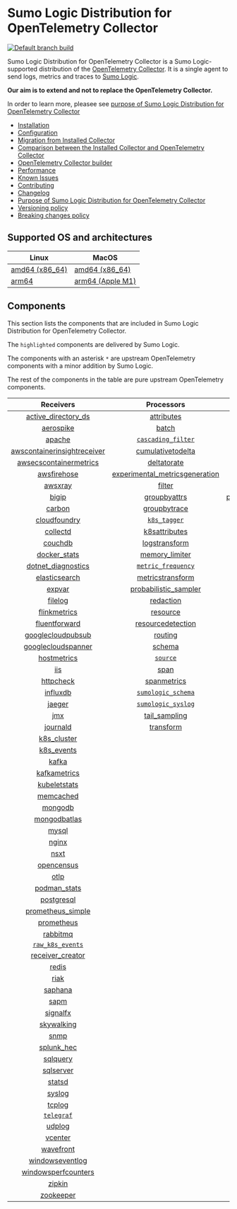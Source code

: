 # Sumo Logic Distribution for OpenTelemetry Collector

[![Default branch build](https://github.com/SumoLogic/sumologic-otel-collector/actions/workflows/dev_builds.yml/badge.svg)](https://github.com/SumoLogic/sumologic-otel-collector/actions/workflows/dev_builds.yml)

Sumo Logic Distribution for OpenTelemetry Collector is a Sumo Logic-supported distribution of the [OpenTelemetry Collector][otc_link].
It is a single agent to send logs, metrics and traces to [Sumo Logic][sumologic].

**Our aim is to extend and not to replace the OpenTelemetry Collector.**

In order to learn more, pleasee see [purpose of Sumo Logic Distribution for OpenTelemetry Collector](./docs/upstream-relation.md#purpose-of-sumo-logic-distribution-for-opentelemetry-collector)

[otc_link]: https://github.com/open-telemetry/opentelemetry-collector
[sumologic]: https://www.sumologic.com

- [Installation](docs/installation.md)
- [Configuration](docs/configuration.md)
- [Migration from Installed Collector](docs/migration.md)
- [Comparison between the Installed Collector and OpenTelemetry Collector](docs/comparison.md)
- [OpenTelemetry Collector builder](./otelcolbuilder/README.md)
- [Performance](docs/performance.md)
- [Known Issues](docs/known-issues.md)
- [Contributing](./CONTRIBUTING.md)
- [Changelog](./CHANGELOG.md)
- [Purpose of Sumo Logic Distribution for OpenTelemetry Collector](./docs/upstream-relation.md#purpose-of-sumo-logic-distribution-for-opentelemetry-collector)
- [Versioning policy](./docs/upstream-relation.md#versioning-policy)
- [Breaking changes policy](./docs/upstream-relation.md#breaking-changes-policy)

## Supported OS and architectures

| Linux                         | MacOS                         |
|-------------------------------|-------------------------------|
| [amd64 (x86_64)][linux_amd64] | [amd64 (x86_64)][mac_amd64]   |
| [arm64][linux_arm64]          | [arm64 (Apple M1)][mac_arm64] |

[linux_amd64]: ./docs/installation.md#linux-on-amd64-x86-64
[linux_arm64]: ./docs/installation.md#linux-on-arm64
[mac_amd64]: ./docs/installation.md#macos-on-amd64-x86-64
[mac_arm64]: ./docs/installation.md#macos-on-arm64-apple-m1-x86-64

## Components

This section lists the components that are included in Sumo Logic Distribution for OpenTelemetry Collector.

The `highlighted` components are delivered by Sumo Logic.

The components with an asterisk `*` are upstream OpenTelemetry components with a minor addition by Sumo Logic.

The rest of the components in the table are pure upstream OpenTelemetry components.

|                         Receivers                          |                          Processors                          |                Exporters                 |                    Extensions                    |
|:----------------------------------------------------------:|:------------------------------------------------------------:|:----------------------------------------:|:------------------------------------------------:|
|      [active_directory_ds][activedirectorydsreceiver]      |              [attributes][attributesprocessor]               |         [carbon][carbonexporter]         |         [asapclient][asapauthextension]          |
|               [aerospike][aerospikereceiver]               |                   [batch][batchprocessor]                    |           [file][fileexporter]           |               [awsproxy][awsproxy]               |
|                  [apache][apachereceiver]                  |        [`cascading_filter`][cascadingfilterprocessor]        |          [kafka][kafkaexporter]          |         [basicauth][basicauthextension]          |
| [awscontainerinsightreceiver][awscontainerinsightreceiver] |       [cumulativetodelta][cumulativetodeltaprocessor]        |  [loadbalancing][loadbalancingexporter]  |   [bearertokenauth][bearertokenauthextension]    |
|  [awsecscontainermetrics][awsecscontainermetricsreceiver]  |             [deltatorate][deltatorateprocessor]              |        [logging][loggingexporter]        |             [db_storage][dbstorage]              |
|             [awsfirehose][awsfirehosereceiver]             | [experimental_metricsgeneration][metricsgenerationprocessor] |           [otlp][otlpexporter]           |        [docker_observer][dockerobserver]         |
|                 [awsxray][awsxrayreceiver]                 |                  [filter][filterprocessor]                   |       [otlphttp][otlphttpexporter]       |           [ecs_observer][ecsobserver]            |
|                   [bigip][bigipreceiver]                   |            [groupbyattrs][groupbyattrsprocessor]             | [prometheusexporter][prometheusexporter] |       [ecs_task_observer][ecstaskobserver]       |
|                  [carbon][carbonreceiver]                  |            [groupbytrace][groupbytraceprocessor]             |     [`sumologic`][sumologicexporter]     |           [file_storage][filestorage]            |
|            [cloudfoundry][cloudfoundryreceiver]            |                 [`k8s_tagger`][k8sprocessor]                 |                                          | [headerssetterextension][headerssetterextension] |
|                [collectd][collectdreceiver]                |           [k8sattributes][k8sattributesprocessor]            |                                          |       [health_check][healthcheckextension]       |
|                 [couchdb][couchdbreceiver]                 |           [logstransform][logstransformprocessor]            |                                          |          [host_observer][hostobserver]           |
|            [docker_stats][dockerstatsreceiver]             |           [memory_limiter][memorylimiterprocessor]           |                                          |         [http_forwarder][httpforwarder]          |
|      [dotnet_diagnostics][dotnetdiagnosticsreceiver]       |        [`metric_frequency`][metricfrequencyprocessor]        |                                          |   [jaegerremotesampling][jaegerremotesampling]   |
|           [elasticsearch][elasticsearchreceiver]           |        [metricstransform][metricstransformprocessor]         |                                          |           [k8s_observer][k8sobserver]            |
|                  [expvar][expvarreceiver]                  |    [probabilistic_sampler][probabilisticsamplerprocessor]    |                                          |        [memory_ballast][ballastextension]        |
|                 [filelog][filelogreceiver]                 |               [redaction][redactionprocessor]                |                                          |    [oauth2client][oauth2clientauthextension]     |
|            [flinkmetrics][flinkmetricsreceiver]            |                [resource][resourceprocessor]                 |                                          |            [oidc][oidcauthextension]             |
|           [fluentforward][fluentforwardreceiver]           |       [resourcedetection][resourcedetectionprocessor]        |                                          |             [pprof][pprofextension]              |
|       [googlecloudpubsub][googlecloudpubsubreceiver]       |                 [routing][routingprocessor]                  |                                          |         [sigv4auth][sigv4authextension]          |
|      [googlecloudspanner][googlecloudspannerreceiver]      |                  [schema][schemaprocessor]                   |                                          |        [`sumologic`][sumologicextension]         |
|             [hostmetrics][hostmetricsreceiver]             |                 [`source`][sourceprocessor]                  |                                          |            [zpages][zpagesextension]             |
|                     [iis][iisreceiver]                     |                    [span][spanprocessor]                     |                                          |                                                  |
|               [httpcheck][httpcheckreceiver]               |             [spanmetrics][spanmetricsprocessor]              |                                          |                                                  |
|                [influxdb][influxdbreceiver]                |        [`sumologic_schema`][sumologicschemaprocessor]        |                                          |                                                  |
|                  [jaeger][jaegerreceiver]                  |        [`sumologic_syslog`][sumologicsyslogprocessor]        |                                          |                                                  |
|                     [jmx][jmxreceiver]                     |            [tail_sampling][tailsamplingprocessor]            |                                          |                                                  |
|                [journald][journaldreceiver]                |               [transform][transformprocessor]                |                                          |                                                  |
|             [k8s_cluster][k8sclusterreceiver]              |                                                              |                                          |                                                  |
|              [k8s_events][k8seventsreceiver]               |                                                              |                                          |                                                  |
|                   [kafka][kafkareceiver]                   |                                                              |                                          |                                                  |
|            [kafkametrics][kafkametricsreceiver]            |                                                              |                                          |                                                  |
|            [kubeletstats][kubeletstatsreceiver]            |                                                              |                                          |                                                  |
|               [memcached][memcachedreceiver]               |                                                              |                                          |                                                  |
|                 [mongodb][mongodbreceiver]                 |                                                              |                                          |                                                  |
|            [mongodbatlas][mongodbatlasreceiver]            |                                                              |                                          |                                                  |
|                   [mysql][mysqlreceiver]                   |                                                              |                                          |                                                  |
|                   [nginx][nginxreceiver]                   |                                                              |                                          |                                                  |
|                    [nsxt][nsxtreceiver]                    |                                                              |                                          |                                                  |
|              [opencensus][opencensusreceiver]              |                                                              |                                          |                                                  |
|                    [otlp][otlpreceiver]                    |                                                              |                                          |                                                  |
|               [podman_stats][podmanreceiver]               |                                                              |                                          |                                                  |
|              [postgresql][postgresqlreceiver]              |                                                              |                                          |                                                  |
|       [prometheus_simple][simpleprometheusreceiver]        |                                                              |                                          |                                                  |
|              [prometheus][prometheusreceiver]              |                                                              |                                          |                                                  |
|                [rabbitmq][rabbitmqreceiver]                |                                                              |                                          |                                                  |
|          [`raw_k8s_events`][rawk8seventsreceiver]          |                                                              |                                          |                                                  |
|            [receiver_creator][receivercreator]             |                                                              |                                          |                                                  |
|                   [redis][redisreceiver]                   |                                                              |                                          |                                                  |
|                    [riak][riakreceiver]                    |                                                              |                                          |                                                  |
|                 [saphana][saphanareceiver]                 |                                                              |                                          |                                                  |
|                    [sapm][sapmreceiver]                    |                                                              |                                          |                                                  |
|                [signalfx][signalfxreceiver]                |                                                              |                                          |                                                  |
|              [skywalking][skywalkingreceiver]              |                                                              |                                          |                                                  |
|                    [snmp][snmpreceiver]                    |                                                              |                                          |                                                  |
|              [splunk_hec][splunkhecreceiver]               |                                                              |                                          |                                                  |
|                [sqlquery][sqlqueryreceiver]                |                                                              |                                          |                                                  |
|               [sqlserver][sqlserverreceiver]               |                                                              |                                          |                                                  |
|                  [statsd][statsdreceiver]                  |                                                              |                                          |                                                  |
|                  [syslog][syslogreceiver]                  |                                                              |                                          |                                                  |
|                  [tcplog][tcplogreceiver]                  |                                                              |                                          |                                                  |
|               [`telegraf`][telegrafreceiver]               |                                                              |                                          |                                                  |
|                  [udplog][udplogreceiver]                  |                                                              |                                          |                                                  |
|                 [vcenter][vcenterreceiver]                 |                                                              |                                          |                                                  |
|               [wavefront][wavefrontreceiver]               |                                                              |                                          |                                                  |
|         [windowseventlog][windowseventlogreceiver]         |                                                              |                                          |                                                  |
|     [windowsperfcounters][windowsperfcountersreceiver]     |                                                              |                                          |                                                  |
|                  [zipkin][zipkinreceiver]                  |                                                              |                                          |                                                  |
|               [zookeeper][zookeeperreceiver]               |                                                              |                                          |                                                  |

[activedirectorydsreceiver]: https://github.com/open-telemetry/opentelemetry-collector-contrib/tree/v0.71.0/receiver/activedirectorydsreceiver
[aerospikereceiver]: https://github.com/open-telemetry/opentelemetry-collector-contrib/tree/v0.71.0/receiver/aerospikereceiver
[apachereceiver]: https://github.com/open-telemetry/opentelemetry-collector-contrib/tree/v0.71.0/receiver/apachereceiver
[awscontainerinsightreceiver]: https://github.com/open-telemetry/opentelemetry-collector-contrib/tree/v0.71.0/receiver/awscontainerinsightreceiver
[awsecscontainermetricsreceiver]: https://github.com/open-telemetry/opentelemetry-collector-contrib/tree/v0.71.0/receiver/awsecscontainermetricsreceiver
[awsfirehosereceiver]: https://github.com/open-telemetry/opentelemetry-collector-contrib/tree/v0.71.0/receiver/awsfirehosereceiver
[awsxrayreceiver]: https://github.com/open-telemetry/opentelemetry-collector-contrib/tree/v0.71.0/receiver/awsxrayreceiver
[bigipreceiver]: https://github.com/open-telemetry/opentelemetry-collector-contrib/tree/v0.71.0/receiver/bigipreceiver
[carbonreceiver]: https://github.com/open-telemetry/opentelemetry-collector-contrib/tree/v0.71.0/receiver/carbonreceiver
[cloudfoundryreceiver]: https://github.com/open-telemetry/opentelemetry-collector-contrib/tree/v0.71.0/receiver/cloudfoundryreceiver
[collectdreceiver]: https://github.com/open-telemetry/opentelemetry-collector-contrib/tree/v0.71.0/receiver/collectdreceiver
[couchdbreceiver]: https://github.com/open-telemetry/opentelemetry-collector-contrib/tree/v0.71.0/receiver/couchdbreceiver
[dockerstatsreceiver]: https://github.com/open-telemetry/opentelemetry-collector-contrib/tree/v0.71.0/receiver/dockerstatsreceiver
[dotnetdiagnosticsreceiver]: https://github.com/open-telemetry/opentelemetry-collector-contrib/tree/v0.71.0/receiver/dotnetdiagnosticsreceiver
[elasticsearchreceiver]: https://github.com/open-telemetry/opentelemetry-collector-contrib/tree/v0.71.0/receiver/elasticsearchreceiver
[expvarreceiver]: https://github.com/open-telemetry/opentelemetry-collector-contrib/tree/v0.71.0/receiver/expvarreceiver
[filelogreceiver]: https://github.com/open-telemetry/opentelemetry-collector-contrib/tree/v0.71.0/receiver/filelogreceiver
[flinkmetricsreceiver]: https://github.com/open-telemetry/opentelemetry-collector-contrib/tree/v0.71.0/receiver/flinkmetricsreceiver
[fluentforwardreceiver]: https://github.com/open-telemetry/opentelemetry-collector-contrib/tree/v0.71.0/receiver/fluentforwardreceiver
[googlecloudpubsubreceiver]: https://github.com/open-telemetry/opentelemetry-collector-contrib/tree/v0.71.0/receiver/googlecloudpubsubreceiver
[googlecloudspannerreceiver]: https://github.com/open-telemetry/opentelemetry-collector-contrib/tree/v0.71.0/receiver/googlecloudspannerreceiver
[hostmetricsreceiver]: https://github.com/open-telemetry/opentelemetry-collector-contrib/tree/v0.71.0/receiver/hostmetricsreceiver
[httpcheckreceiver]: https://github.com/open-telemetry/opentelemetry-collector-contrib/tree/v0.71.0/receiver/httpcheckreceiver
[iisreceiver]: https://github.com/open-telemetry/opentelemetry-collector-contrib/tree/v0.71.0/receiver/iisreceiver
[influxdbreceiver]: https://github.com/open-telemetry/opentelemetry-collector-contrib/tree/v0.71.0/receiver/influxdbreceiver
[jaegerreceiver]: https://github.com/open-telemetry/opentelemetry-collector-contrib/tree/v0.71.0/receiver/jaegerreceiver
[jmxreceiver]: https://github.com/open-telemetry/opentelemetry-collector-contrib/tree/v0.71.0/receiver/jmxreceiver
[journaldreceiver]: https://github.com/open-telemetry/opentelemetry-collector-contrib/tree/v0.71.0/receiver/journaldreceiver
[k8sclusterreceiver]: https://github.com/open-telemetry/opentelemetry-collector-contrib/tree/v0.71.0/receiver/k8sclusterreceiver
[k8seventsreceiver]: https://github.com/open-telemetry/opentelemetry-collector-contrib/tree/v0.71.0/receiver/k8seventsreceiver
[kafkareceiver]: https://github.com/open-telemetry/opentelemetry-collector-contrib/tree/v0.71.0/receiver/kafkareceiver
[kafkametricsreceiver]: https://github.com/open-telemetry/opentelemetry-collector-contrib/tree/v0.71.0/receiver/kafkametricsreceiver
[kubeletstatsreceiver]: https://github.com/open-telemetry/opentelemetry-collector-contrib/tree/v0.71.0/receiver/kubeletstatsreceiver
[memcachedreceiver]: https://github.com/open-telemetry/opentelemetry-collector-contrib/tree/v0.71.0/receiver/memcachedreceiver
[mongodbreceiver]: https://github.com/open-telemetry/opentelemetry-collector-contrib/tree/v0.71.0/receiver/mongodbreceiver
[mongodbatlasreceiver]: https://github.com/open-telemetry/opentelemetry-collector-contrib/tree/v0.71.0/receiver/mongodbatlasreceiver
[mysqlreceiver]: https://github.com/open-telemetry/opentelemetry-collector-contrib/tree/v0.71.0/receiver/mysqlreceiver
[nginxreceiver]: https://github.com/open-telemetry/opentelemetry-collector-contrib/tree/v0.71.0/receiver/nginxreceiver
[nsxtreceiver]: https://github.com/open-telemetry/opentelemetry-collector-contrib/tree/v0.71.0/receiver/nsxtreceiver
[opencensusreceiver]: https://github.com/open-telemetry/opentelemetry-collector-contrib/tree/v0.71.0/receiver/opencensusreceiver
[otlpreceiver]: https://github.com/open-telemetry/opentelemetry-collector/tree/v0.71.0/receiver/otlpreceiver
[podmanreceiver]: https://github.com/open-telemetry/opentelemetry-collector-contrib/tree/v0.71.0/receiver/podmanreceiver
[postgresqlreceiver]: https://github.com/open-telemetry/opentelemetry-collector-contrib/tree/v0.71.0/receiver/postgresqlreceiver
[simpleprometheusreceiver]: https://github.com/open-telemetry/opentelemetry-collector-contrib/tree/v0.71.0/receiver/simpleprometheusreceiver
[prometheusreceiver]: https://github.com/open-telemetry/opentelemetry-collector-contrib/tree/v0.71.0/receiver/prometheusreceiver
[rabbitmqreceiver]: https://github.com/open-telemetry/opentelemetry-collector-contrib/tree/v0.71.0/receiver/rabbitmqreceiver
[rawk8seventsreceiver]: ./pkg/receiver/rawk8seventsreceiver
[receivercreator]: https://github.com/open-telemetry/opentelemetry-collector-contrib/tree/v0.71.0/receiver/receivercreator
[redisreceiver]: https://github.com/open-telemetry/opentelemetry-collector-contrib/tree/v0.71.0/receiver/redisreceiver
[riakreceiver]: https://github.com/open-telemetry/opentelemetry-collector-contrib/tree/v0.71.0/receiver/riakreceiver
[saphanareceiver]: https://github.com/open-telemetry/opentelemetry-collector-contrib/tree/v0.71.0/receiver/saphanareceiver
[sapmreceiver]: https://github.com/open-telemetry/opentelemetry-collector-contrib/tree/v0.71.0/receiver/sapmreceiver
[signalfxreceiver]: https://github.com/open-telemetry/opentelemetry-collector-contrib/tree/v0.71.0/receiver/signalfxreceiver
[skywalkingreceiver]: https://github.com/open-telemetry/opentelemetry-collector-contrib/tree/v0.71.0/receiver/skywalkingreceiver
[snmpreceiver]: https://github.com/open-telemetry/opentelemetry-collector-contrib/tree/v0.71.0/receiver/snmpreceiver
[splunkhecreceiver]: https://github.com/open-telemetry/opentelemetry-collector-contrib/tree/v0.71.0/receiver/splunkhecreceiver
[sqlqueryreceiver]: https://github.com/open-telemetry/opentelemetry-collector-contrib/tree/v0.71.0/receiver/sqlqueryreceiver
[sqlserverreceiver]: https://github.com/open-telemetry/opentelemetry-collector-contrib/tree/v0.71.0/receiver/sqlserverreceiver
[statsdreceiver]: https://github.com/open-telemetry/opentelemetry-collector-contrib/tree/v0.71.0/receiver/statsdreceiver
[syslogreceiver]: https://github.com/open-telemetry/opentelemetry-collector-contrib/tree/v0.71.0/receiver/syslogreceiver
[tcplogreceiver]: https://github.com/open-telemetry/opentelemetry-collector-contrib/tree/v0.71.0/receiver/tcplogreceiver
[telegrafreceiver]: ./pkg/receiver/telegrafreceiver
[udplogreceiver]: https://github.com/open-telemetry/opentelemetry-collector-contrib/tree/v0.71.0/receiver/udplogreceiver
[vcenterreceiver]: https://github.com/open-telemetry/opentelemetry-collector-contrib/tree/v0.71.0/receiver/vcenterreceiver
[wavefrontreceiver]: https://github.com/open-telemetry/opentelemetry-collector-contrib/tree/v0.71.0/receiver/wavefrontreceiver
[windowseventlogreceiver]: https://github.com/open-telemetry/opentelemetry-collector-contrib/tree/v0.71.0/receiver/windowseventlogreceiver
[windowsperfcountersreceiver]: https://github.com/open-telemetry/opentelemetry-collector-contrib/tree/v0.71.0/receiver/windowsperfcountersreceiver
[zipkinreceiver]: https://github.com/open-telemetry/opentelemetry-collector-contrib/tree/v0.71.0/receiver/zipkinreceiver
[zookeeperreceiver]: https://github.com/open-telemetry/opentelemetry-collector-contrib/tree/v0.71.0/receiver/zookeeperreceiver

[attributesprocessor]: https://github.com/open-telemetry/opentelemetry-collector-contrib/tree/v0.71.0/processor/attributesprocessor
[batchprocessor]: https://github.com/open-telemetry/opentelemetry-collector/tree/v0.71.0/processor/batchprocessor
[cascadingfilterprocessor]: ./pkg/processor/cascadingfilterprocessor
[cumulativetodeltaprocessor]: https://github.com/open-telemetry/opentelemetry-collector-contrib/tree/v0.71.0/processor/cumulativetodeltaprocessor
[deltatorateprocessor]: https://github.com/open-telemetry/opentelemetry-collector-contrib/tree/v0.71.0/processor/deltatorateprocessor
[metricsgenerationprocessor]: https://github.com/open-telemetry/opentelemetry-collector-contrib/tree/v0.71.0/processor/metricsgenerationprocessor

[filterprocessor]: https://github.com/open-telemetry/opentelemetry-collector-contrib/tree/v0.71.0/processor/filterprocessor
[groupbyattrsprocessor]: https://github.com/open-telemetry/opentelemetry-collector-contrib/tree/v0.71.0/processor/groupbyattrsprocessor
[groupbytraceprocessor]: https://github.com/open-telemetry/opentelemetry-collector-contrib/tree/v0.71.0/processor/groupbytraceprocessor
[k8sprocessor]: ./pkg/processor/k8sprocessor
[k8sattributesprocessor]: https://github.com/open-telemetry/opentelemetry-collector-contrib/tree/v0.71.0/processor/k8sattributesprocessor
[logstransformprocessor]: https://github.com/open-telemetry/opentelemetry-collector-contrib/tree/v0.71.0/processor/logstransformprocessor
[memorylimiterprocessor]: https://github.com/open-telemetry/opentelemetry-collector/tree/v0.71.0/processor/memorylimiterprocessor
[metricfrequencyprocessor]: ./pkg/processor/metricfrequencyprocessor
[metricstransformprocessor]: https://github.com/open-telemetry/opentelemetry-collector-contrib/tree/v0.71.0/processor/metricstransformprocessor
[probabilisticsamplerprocessor]: https://github.com/open-telemetry/opentelemetry-collector-contrib/tree/v0.71.0/processor/probabilisticsamplerprocessor
[redactionprocessor]: https://github.com/open-telemetry/opentelemetry-collector-contrib/tree/v0.71.0/processor/redactionprocessor
[resourceprocessor]: https://github.com/open-telemetry/opentelemetry-collector-contrib/tree/v0.71.0/processor/resourceprocessor
[resourcedetectionprocessor]: https://github.com/open-telemetry/opentelemetry-collector-contrib/tree/v0.71.0/processor/resourcedetectionprocessor
[routingprocessor]: https://github.com/open-telemetry/opentelemetry-collector-contrib/tree/v0.71.0/processor/routingprocessor
[schemaprocessor]: https://github.com/open-telemetry/opentelemetry-collector-contrib/tree/v0.71.0/processor/schemaprocessor
[sourceprocessor]: ./pkg/processor/sourceprocessor
[spanprocessor]: https://github.com/open-telemetry/opentelemetry-collector-contrib/tree/v0.71.0/processor/spanprocessor
[spanmetricsprocessor]: https://github.com/open-telemetry/opentelemetry-collector-contrib/tree/v0.71.0/processor/spanmetricsprocessor
[sumologicschemaprocessor]: ./pkg/processor/sumologicschemaprocessor
[sumologicsyslogprocessor]: ./pkg/processor/sumologicsyslogprocessor
[tailsamplingprocessor]: https://github.com/open-telemetry/opentelemetry-collector-contrib/tree/v0.71.0/processor/tailsamplingprocessor
[transformprocessor]: https://github.com/open-telemetry/opentelemetry-collector-contrib/tree/v0.71.0/processor/transformprocessor

[carbonexporter]: https://github.com/open-telemetry/opentelemetry-collector-contrib/tree/v0.71.0/exporter/carbonexporter
[fileexporter]: https://github.com/open-telemetry/opentelemetry-collector-contrib/tree/v0.71.0/exporter/fileexporter
[kafkaexporter]: https://github.com/open-telemetry/opentelemetry-collector-contrib/tree/v0.71.0/exporter/kafkaexporter
[loadbalancingexporter]: https://github.com/open-telemetry/opentelemetry-collector-contrib/tree/v0.71.0/exporter/loadbalancingexporter
[loggingexporter]: https://github.com/open-telemetry/opentelemetry-collector/tree/v0.71.0/exporter/loggingexporter
[otlpexporter]: https://github.com/open-telemetry/opentelemetry-collector/tree/v0.71.0/exporter/otlpexporter
[otlphttpexporter]: https://github.com/open-telemetry/opentelemetry-collector/tree/v0.71.0/exporter/otlphttpexporter
[prometheusexporter]: https://github.com/open-telemetry/opentelemetry-collector-contrib/tree/v0.71.0/exporter/prometheusexporter
[sumologicexporter]: ./pkg/exporter/sumologicexporter

[asapauthextension]: https://github.com/open-telemetry/opentelemetry-collector-contrib/tree/v0.71.0/extension/asapauthextension
[awsproxy]: https://github.com/open-telemetry/opentelemetry-collector-contrib/tree/v0.71.0/extension/awsproxy
[basicauthextension]: https://github.com/open-telemetry/opentelemetry-collector-contrib/tree/v0.71.0/extension/basicauthextension
[bearertokenauthextension]: https://github.com/open-telemetry/opentelemetry-collector-contrib/tree/v0.71.0/extension/bearertokenauthextension
[dbstorage]: https://github.com/open-telemetry/opentelemetry-collector-contrib/tree/v0.71.0/extension/storage/dbstorage
[dockerobserver]: https://github.com/open-telemetry/opentelemetry-collector-contrib/tree/v0.71.0/extension/observer/dockerobserver
[ecsobserver]: https://github.com/open-telemetry/opentelemetry-collector-contrib/tree/v0.71.0/extension/observer/ecsobserver
[ecstaskobserver]: https://github.com/open-telemetry/opentelemetry-collector-contrib/tree/v0.71.0/extension/observer/ecstaskobserver
[filestorage]: https://github.com/open-telemetry/opentelemetry-collector-contrib/tree/v0.71.0/extension/storage/filestorage
[headerssetterextension]: https://github.com/open-telemetry/opentelemetry-collector-contrib/tree/v0.71.0/extension/headerssetterextension
[healthcheckextension]: https://github.com/open-telemetry/opentelemetry-collector-contrib/tree/v0.71.0/extension/healthcheckextension
[hostobserver]: https://github.com/open-telemetry/opentelemetry-collector-contrib/tree/v0.71.0/extension/observer/hostobserver
[httpforwarder]: https://github.com/open-telemetry/opentelemetry-collector-contrib/tree/v0.71.0/extension/httpforwarder
[jaegerremotesampling]: https://github.com/open-telemetry/opentelemetry-collector-contrib/tree/v0.71.0/extension/jaegerremotesampling
[k8sobserver]: https://github.com/open-telemetry/opentelemetry-collector-contrib/tree/v0.71.0/extension/observer/k8sobserver
[ballastextension]: https://github.com/open-telemetry/opentelemetry-collector/tree/v0.71.0/extension/ballastextension
[oauth2clientauthextension]: https://github.com/open-telemetry/opentelemetry-collector-contrib/tree/v0.71.0/extension/oauth2clientauthextension
[oidcauthextension]: https://github.com/open-telemetry/opentelemetry-collector-contrib/tree/v0.71.0/extension/oidcauthextension
[pprofextension]: https://github.com/open-telemetry/opentelemetry-collector-contrib/tree/v0.71.0/extension/pprofextension
[sigv4authextension]: https://github.com/open-telemetry/opentelemetry-collector-contrib/tree/v0.71.0/extension/sigv4authextension
[sumologicextension]: ./pkg/extension/sumologicextension
[zpagesextension]: https://github.com/open-telemetry/opentelemetry-collector/tree/v0.71.0/extension/zpagesextension
